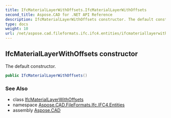 ```yaml
---
title: IfcMaterialLayerWithOffsets.IfcMaterialLayerWithOffsets
second_title: Aspose.CAD for .NET API Reference
description: IfcMaterialLayerWithOffsets constructor. The default constructor
type: docs
weight: 10
url: /net/aspose.cad.fileformats.ifc.ifc4.entities/ifcmateriallayerwithoffsets/ifcmateriallayerwithoffsets/
---
```

## IfcMaterialLayerWithOffsets constructor

The default constructor.

```csharp
public IfcMaterialLayerWithOffsets()
```

### See Also

* class [IfcMaterialLayerWithOffsets](../)
* namespace [Aspose.CAD.FileFormats.Ifc.IFC4.Entities](../../ifcmateriallayerwithoffsets/)
* assembly [Aspose.CAD](../../../)


